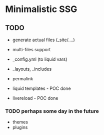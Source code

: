 # Minimalistic SSG


## TODO

* generate actual files (_site/....)
* multi-files support
* _config.yml (to liquid vars)
* _layouts, _includes
* permalink

* liquid templates - POC done
* livereload - POC done

### TODO perhaps some day in the future

* themes
* plugins

